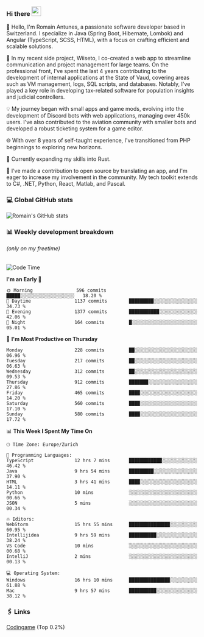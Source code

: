 ### Hi there <img src="https://media.giphy.com/media/hvRJCLFzcasrR4ia7z/giphy.gif" width="25px" height="25px">

👋 Hello, I'm Romain Antunes, a passionate software developer based in Switzerland. I specialize in Java (Spring Boot, Hibernate, Lombok) and Angular (TypeScript, SCSS, HTML), with a focus on crafting efficient and scalable solutions.

🚀 In my recent side project, Wiiseto, I co-created a web app to streamline communication and project management for large teams. On the professional front, I've spent the last 4 years contributing to the development of internal applications at the State of Vaud, covering areas such as VM management, logs, SQL scripts, and databases. Notably, I've played a key role in developing tax-related software for population insights and judicial controllers.

💡 My journey began with small apps and game mods, evolving into the development of Discord bots with web applications, managing over 450k users. I've also contributed to the aviation community with smaller bots and developed a robust ticketing system for a game editor.

🌐 With over 8 years of self-taught experience, I've transitioned from PHP beginnings to exploring new horizons.

🌱 Currently expanding my skills into Rust.

🤝 I've made a contribution to open source by translating an app, and I'm eager to increase my involvement in the community. My tech toolkit extends to C#, .NET, Python, React, Matlab, and Pascal.



### 💻 Global GitHub stats
![Romain's GitHub stats](https://github-readme-streak-stats.herokuapp.com/?user=romainantunes&theme=dark)


### 📊 Weekly development breakdown 
###### *(only on my freetime)*

<!--START_SECTION:wakastats-->
![Code Time](http://img.shields.io/badge/Code%20Time-1%2C667%20hrs%2058%20mins-blue)

**I'm an Early 🐤** 

```text
🌞 Morning                596 commits         █████░░░░░░░░░░░░░░░░░░░░   18.20 % 
🌆 Daytime                1137 commits        █████████░░░░░░░░░░░░░░░░   34.73 % 
🌃 Evening                1377 commits        ███████████░░░░░░░░░░░░░░   42.06 % 
🌙 Night                  164 commits         █░░░░░░░░░░░░░░░░░░░░░░░░   05.01 % 
```
📅 **I'm Most Productive on Thursday** 

```text
Monday                   228 commits         ██░░░░░░░░░░░░░░░░░░░░░░░   06.96 % 
Tuesday                  217 commits         ██░░░░░░░░░░░░░░░░░░░░░░░   06.63 % 
Wednesday                312 commits         ██░░░░░░░░░░░░░░░░░░░░░░░   09.53 % 
Thursday                 912 commits         ███████░░░░░░░░░░░░░░░░░░   27.86 % 
Friday                   465 commits         ████░░░░░░░░░░░░░░░░░░░░░   14.20 % 
Saturday                 560 commits         ████░░░░░░░░░░░░░░░░░░░░░   17.10 % 
Sunday                   580 commits         ████░░░░░░░░░░░░░░░░░░░░░   17.72 % 
```


📊 **This Week I Spent My Time On** 

```text
🕑︎ Time Zone: Europe/Zurich

💬 Programming Languages: 
TypeScript               12 hrs 7 mins       ████████████░░░░░░░░░░░░░   46.42 % 
Java                     9 hrs 54 mins       █████████░░░░░░░░░░░░░░░░   37.90 % 
HTML                     3 hrs 41 mins       ████░░░░░░░░░░░░░░░░░░░░░   14.11 % 
Python                   10 mins             ░░░░░░░░░░░░░░░░░░░░░░░░░   00.66 % 
JSON                     5 mins              ░░░░░░░░░░░░░░░░░░░░░░░░░   00.34 % 

🔥 Editors: 
WebStorm                 15 hrs 55 mins      ███████████████░░░░░░░░░░   60.95 % 
Intellijidea             9 hrs 59 mins       ██████████░░░░░░░░░░░░░░░   38.24 % 
VS Code                  10 mins             ░░░░░░░░░░░░░░░░░░░░░░░░░   00.68 % 
IntelliJ                 2 mins              ░░░░░░░░░░░░░░░░░░░░░░░░░   00.13 % 

💻 Operating System: 
Windows                  16 hrs 10 mins      ███████████████░░░░░░░░░░   61.88 % 
Mac                      9 hrs 57 mins       ██████████░░░░░░░░░░░░░░░   38.12 % 
```


<!--END_SECTION:wakastats-->

### 🖇 Links

[Codingame](https://www.codingame.com/profile/defc3ee5279aecc1bb6114e1f994ea9b3325423) (Top 0.2%)

